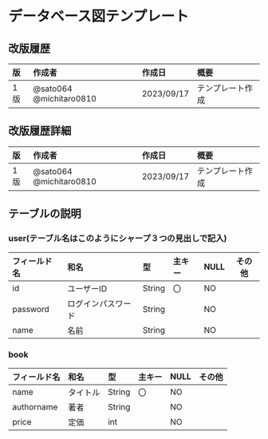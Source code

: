 # データベース図テンプレート

## 改版履歴
|版|作成者|作成日|概要|
|:--|:--|:--|:--|
|1版|@sato064 @michitaro0810|2023/09/17|テンプレート作成|

## 改版履歴詳細
|版|作成者|作成日|概要|
|:--|:--|:--|:--|
|1版|@sato064 @michitaro0810|2023/09/17|テンプレート作成|

## テーブルの説明

### user(テーブル名はこのようにシャープ３つの見出しで記入)

|フィールド名|和名|型|主キー|NULL|その他|
|:--|:--|:--|:--|:--|:--:|
|id|ユーザーID|String|〇|NO||
|password|ログインパスワード|String||NO||
|name|名前|String||NO||

### book

|フィールド名|和名|型|主キー|NULL|その他|
|:--|:--|:--|:--|:--|:--:|
|name|タイトル|String|〇|NO||
|authorname|著者|String||NO||
|price|定価|int||NO||